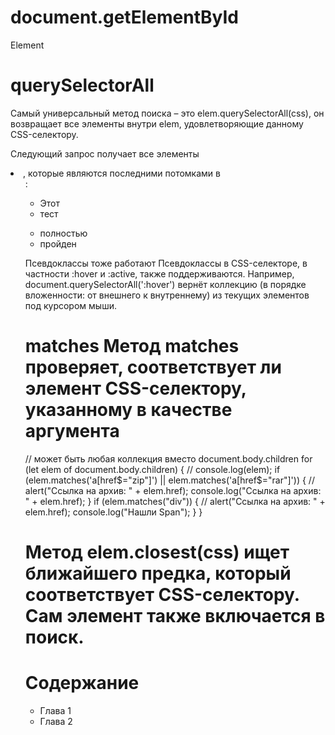 # document.getElementById

<div id="elem">
  <div id="elem-content">Element</div>
</div>

<script>
  // получить элемент
  let elem = document.getElementById('elem');

  // сделать его фон красным
  elem.style.background = 'red';
</script>

# querySelectorAll

Самый универсальный метод поиска – это elem.querySelectorAll(css), он возвращает все элементы внутри elem, удовлетворяющие данному CSS-селектору.

Следующий запрос получает все элементы <li>, которые являются последними потомками в <ul>:

<ul>
  <li>Этот</li>
  <li>тест</li>
</ul>
<ul>
  <li>полностью</li>
  <li>пройден</li>
</ul>
<script>
  let elements = document.querySelectorAll('ul > li:last-child');

for (let elem of elements) {
alert(elem.innerHTML); // "тест", "пройден"
}
</script>

Псевдоклассы тоже работают
Псевдоклассы в CSS-селекторе, в частности :hover и :active, также поддерживаются. Например, document.querySelectorAll(':hover') вернёт коллекцию (в порядке вложенности: от внешнего к внутреннему) из текущих элементов под курсором мыши.

# matches Метод matches проверяет, соответствует ли элемент CSS-селектору, указанному в качестве аргумента

// может быть любая коллекция вместо document.body.children
for (let elem of document.body.children) {
// console.log(elem);
if (elem.matches('a[href$="zip"]') || elem.matches('a[href$="rar"]')) {
// alert("Ссылка на архив: " + elem.href);
console.log("Ссылка на архив: " + elem.href);
}
if (elem.matches("div")) {
// alert("Ссылка на архив: " + elem.href);
console.log("Нашли Span");
}
}

# Метод elem.closest(css) ищет ближайшего предка, который соответствует CSS-селектору. Сам элемент также включается в поиск.

<h1>Содержание</h1>

<div class="contents">
  <ul class="book">
    <li class="chapter">Глава 1</li>
    <li class="chapter">Глава 2</li>
  </ul>
</div>

<script>
  let chapter = document.querySelector('.chapter'); // LI

  alert(chapter.closest('.book')); // UL
  alert(chapter.closest('.contents')); // DIV

  alert(chapter.closest('h1')); // null (потому что h1 - не предок)
</script>
